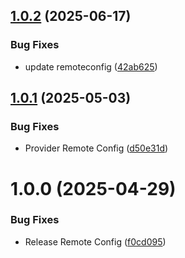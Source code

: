 ## [1.0.2](https://github.com/KhanhTQ-hub/com.ktgame.services.remote_config/compare/v1.0.1...v1.0.2) (2025-06-17)


### Bug Fixes

* update remoteconfig ([42ab625](https://github.com/KhanhTQ-hub/com.ktgame.services.remote_config/commit/42ab6250a6504575e22e640810a880dd86ebde49))

## [1.0.1](https://github.com/KhanhTQ-hub/com.ktgame.services.remote_config/compare/v1.0.0...v1.0.1) (2025-05-03)


### Bug Fixes

* Provider Remote Config ([d50e31d](https://github.com/KhanhTQ-hub/com.ktgame.services.remote_config/commit/d50e31df4d2ea7268164806c8454b473e9a01252))

# 1.0.0 (2025-04-29)


### Bug Fixes

* Release Remote Config ([f0cd095](https://github.com/KhanhTQ-hub/com.ktgame.services.remote_config/commit/f0cd095e2763fe90e03f7f011ef22c94b49fe02a))
